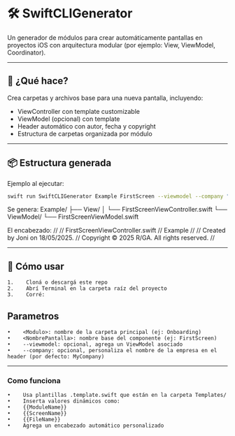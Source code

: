 # 🛠️ SwiftCLIGenerator

Un generador de módulos para crear automáticamente pantallas en proyectos iOS con arquitectura modular (por ejemplo: View, ViewModel, Coordinator).

---

## 🚀 ¿Qué hace?

Crea carpetas y archivos base para una nueva pantalla, incluyendo:

- ViewController con template customizable
- ViewModel (opcional) con template
- Header automático con autor, fecha y copyright
- Estructura de carpetas organizada por módulo

---

## 📦 Estructura generada

Ejemplo al ejecutar:

```bash
swift run SwiftCLIGenerator Example FirstScreen --viewmodel --company "R/GA"
```

Se genera:
Example/
├── View/
│   └── FirstScreenViewController.swift
└── ViewModel/
    └── FirstScreenViewModel.swift

El encabezado:
//
//  FirstScreenViewController.swift
//  Example
//
//  Created by Joni on 18/05/2025.
//  Copyright © 2025 R/GA. All rights reserved.
//

---

## 🧪 Cómo usar
    1.    Cloná o descargá este repo
    2.    Abrí Terminal en la carpeta raíz del proyecto
    3.    Corré:
    
## Parametros
    •    <Modulo>: nombre de la carpeta principal (ej: Onboarding)
    •    <NombrePantalla>: nombre base del componente (ej: FirstScreen)
    •    --viewmodel: opcional, agrega un ViewModel asociado
    •    --company: opcional, personaliza el nombre de la empresa en el header (por defecto: MyCompany)
    
---

### Como funciona
    •    Usa plantillas .template.swift que están en la carpeta Templates/
    •    Inserta valores dinámicos como:
    •    {{ModuleName}}
    •    {{ScreenName}}
    •    {{FileName}}
    •    Agrega un encabezado automático personalizado
